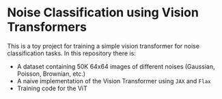 # Noise Classification using Vision Transformers

This is a toy project for training a simple vision transformer for noise classification tasks.
In this repository there is:

- A dataset containing 50K 64x64 images of different noises (Gaussian, Poisson, Brownian, etc.)
- A naive implementation of the Vision Transformer using `JAX` and `Flax`
- Training code for the ViT
